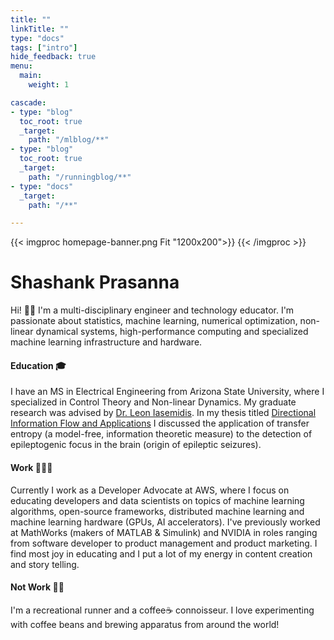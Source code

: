 ```yaml
---
title: ""
linkTitle: ""
type: "docs"
tags: ["intro"]
hide_feedback: true
menu:
  main:
    weight: 1

cascade:
- type: "blog"
  toc_root: true
  _target:
    path: "/mlblog/**"
- type: "blog"
  toc_root: true
  _target:
    path: "/runningblog/**"
- type: "docs"
  _target:
    path: "/**"

---
```


{{< imgproc homepage-banner.png Fit "1200x200">}}
{{< /imgproc >}}


# Shashank Prasanna
Hi! 👋🏽  I'm a multi-disciplinary engineer and technology educator. I'm passionate about statistics, machine learning, numerical optimization, non-linear dynamical systems, high-performance computing and specialized machine learning infrastructure and hardware.

#### Education 🎓
I have an MS in Electrical Engineering from Arizona State University, where I specialized in Control Theory and Non-linear Dynamics. My graduate research was advised by [Dr. Leon Iasemidis](https://search.asu.edu/profile/307530). In my thesis titled [Directional Information Flow and Applications](https://keep.lib.asu.edu/items/150108) I discussed the application of transfer entropy (a model-free, information theoretic measure) to the detection of epileptogenic focus in the brain (origin of epileptic seizures).
 
#### Work 👨🏽‍💻
Currently I work as a Developer Advocate at AWS, where I focus on educating developers and data scientists on topics of machine learning algorithms, open-source frameworks, distributed machine learning and machine learning hardware (GPUs, AI accelerators). I've previously worked at MathWorks (makers of MATLAB & Simulink) and NVIDIA in roles ranging from software developer to product management and product marketing. I find most joy in educating and I put a lot of my energy in content creation and story telling.

#### Not Work 🏃🏽
I'm a recreational runner and a coffee☕️ connoisseur. I love experimenting with coffee beans and brewing apparatus from around the world!

 



